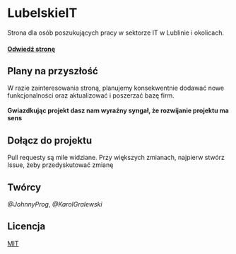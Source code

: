 # LubelskieIT 
Strona dla osób poszukujących pracy w sektorze IT w Lublinie i okolicach. </br>
#### [**Odwiedź stronę**](https://it-db.github.io/lubelskie-it/)

## Plany na przyszłość
W razie zainteresowania stroną, planujemy konsekwentnie dodawać nowe funkcjonalności oraz aktualizować i poszerzać bazę firm. <br/> <br/>
**Gwiazdkując projekt dasz nam wyraźny syngał, że rozwijanie projektu ma sens**

## Dołącz do projektu
Pull requesty są mile widziane. 
Przy większych zmianach, najpierw stwórz Issue, żeby przedyskutować zmianę

## Twórcy
*@JohnnyProg*,
*@KarolGralewski*

## Licencja
[MIT](https://choosealicense.com/licenses/mit/)
